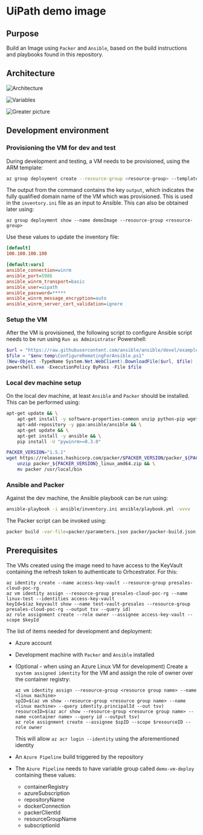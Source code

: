 # UiPath demo image

## Purpose

Build an Image using `Packer` and `Ansible`, based on the build instructions and playbooks found in this repository.

## Architecture 

![Architecture](https://www.lucidchart.com/publicSegments/view/c810404e-7b5f-4b2e-b51b-23a832058d53/image.png)

![Variables](https://www.lucidchart.com/publicSegments/view/083100cb-44a8-4221-a59e-755ac8cb7191/image.png)

![Greater picture](https://www.lucidchart.com/publicSegments/view/8b307462-4e6c-4262-a7b0-9ac1bc862546/image.png)

## Development environment 

### Provisioning the VM for dev and test
During development and testing, a VM needs to be provisioned, using the ARM template: 

```bash
az group deployment create --resource-group <resource-group> --template-file .\azure-deploy-vm.template.json --name demoImage --parameters adminPassword=<password>
```
The output from the command contains the key `output`, which indicates the fully qualified domain name of the VM which was provisioned. This is used in the `inventory.ini` file as an input to Ansible. This can also be obtained later using: 

```
az group deployment show --name demoImage --resource-group <resource-group>
```
Use these values to update the inventory file:

```ini
[default]
100.100.100.100

[default:vars]
ansible_connection=winrm
ansible_port=5986
ansible_winrm_transport=basic
ansible_user=uipath
ansible_password=*****
ansible_winrm_message_encryption=auto
ansible_winrm_server_cert_validation=ignore
```

### Setup the VM
After the VM is provisioned, the following script to configure Ansible script needs to be run using `Run as Administrator` Powershell:

```powershell
$url = "https://raw.githubusercontent.com/ansible/ansible/devel/examples/scripts/ConfigureRemotingForAnsible.ps1"
$file = "$env:temp\ConfigureRemotingForAnsible.ps1"
(New-Object -TypeName System.Net.WebClient).DownloadFile($url, $file)
powershell.exe -ExecutionPolicy ByPass -File $file
```

### Local dev machine setup

On the local dev machine, at least `Ansible` and `Packer` should be installed. This can be performed using: 

```bash
apt-get update && \
    apt-get install -y software-properties-common unzip python-pip wget sudo && \
    apt-add-repository -y ppa:ansible/ansible && \
    apt-get update && \
    apt-get install -y ansible && \
    pip install -U "pywinrm>=0.3.0"

PACKER_VERSION="1.5.1"
wget https://releases.hashicorp.com/packer/$PACKER_VERSION/packer_${PACKER_VERSION}_linux_amd64.zip && \
    unzip packer_${PACKER_VERSION}_linux_amd64.zip && \
    mv packer /usr/local/bin    
```

### Ansible and Packer
Against the dev machine, the Ansible playbook can be run using: 

```bash
ansible-playbook -i ansible/inventory.ini ansible/playbook.yml -vvvv
```

The Packer script can be invoked using: 
```bash
packer build -var-file=packer/parameters.json packer/packer-build.json
```

## Prerequisites

The VMs created using the image need to have access to the KeyVault containing the refresh token to authenticate to Orhcestrator. For this:

```
az identity create --name access-key-vault --resource-group presales-cloud-poc-rg
az vm identity assign --resource-group presales-cloud-poc-rg --name linux-test --identities access-key-vault
keyId=$(az keyvault show --name test-vault-presales --resource-group presales-cloud-poc-rg --output tsv --query id)
az role assignment create --role owner --assignee access-key-vault --scope $keyId
```


The list of items needed for development and deployment:
* Azure account
* Development machine with `Packer` and `Ansible` installed
* (Optional - when using an Azure Linux VM for development) Create a `system assigned identity` for the VM and assign the role of owner over the container registry:

    ```
    az vm identity assign --resource-group <resource group name> --name <linux machine> 
    spID=$(az vm show --resource-group <resource group name> --name <linux machine> --query identity.principalId --out tsv)
    resourceID=$(az acr show --resource-group <resource group name> --name <container name> --query id --output tsv)
    az role assignment create --assignee $spID --scope $resourceID --role owner
    ```
    This will allow `az acr login --identity` using the aforementioned identity
* An `Azure Pipeline` build triggered by the repository
* The `Azure Pipeline` needs to have variable group called `demo-vm-deploy` containing these values:
    - containerRegistry
    - azureSubscription
    - repositoryName
    - dockerConnection
    - packerClientId
    - resourceGroupName
    - subscriptionId

